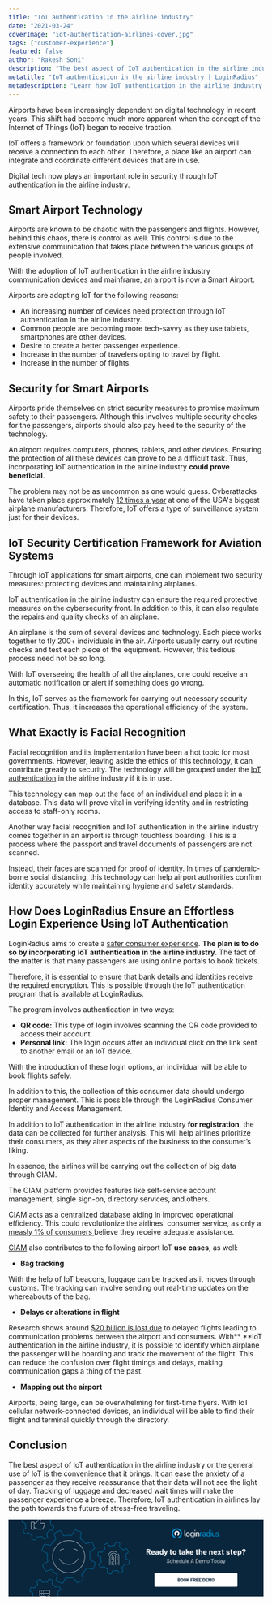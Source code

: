 ```yaml
---
title: "IoT authentication in the airline industry"
date: "2021-03-24"
coverImage: "iot-authentication-airlines-cover.jpg"
tags: ["customer-experience"]
featured: false 
author: "Rakesh Soni"
description: "The best aspect of IoT authentication in the airline industry or the general use of IoT is the convenience that it brings. It can ease the anxiety of a passenger as they receive reassurance that their data will not see the light of day. In addition, it ensures the required protective measures on the cybersecurity front."
metatitle: "IoT authentication in the airline industry | LoginRadius"
metadescription: "Learn how IoT authentication in the airline industry is set to change travel. Find about smart airport technologies, security, and how facial recognition fits into the picture."
---
```


Airports have been increasingly dependent on digital technology in recent years. This shift had become much more apparent when the concept of the Internet of Things (IoT) began to receive traction. 

IoT offers a framework or foundation upon which several devices will receive a connection to each other. Therefore, a place like an airport can integrate and coordinate different devices that are in use. 

Digital tech now plays an important role in security through IoT authentication in the airline industry. 


## Smart Airport Technology 

Airports are known to be chaotic with the passengers and flights. However, behind this chaos, there is control as well. This control is due to the extensive communication that takes place between the various groups of people involved. 

With the adoption of IoT authentication in the airline industry communication devices and mainframe, an airport is now a Smart Airport. 

Airports are adopting IoT for the following reasons: 



*   An increasing number of devices need protection through IoT authentication in the airline industry. 
*   Common people are becoming more tech-savvy as they use tablets, smartphones are other devices. 
*   Desire to create a better passenger experience. 
*   Increase in the number of travelers opting to travel by flight. 
*   Increase in the number of flights. 


## Security for Smart Airports

Airports pride themselves on strict security measures to promise maximum safety to their passengers. Although this involves multiple security checks for the passengers, airports should also pay heed to the security of the technology. 

An airport requires computers, phones, tablets, and other devices. Ensuring the protection of all these devices can prove to be a difficult task. Thus, incorporating IoT authentication in the airline industry **could prove beneficial**.

The problem may not be as uncommon as one would guess. Cyberattacks have taken place approximately [12 times a year](https://www.itnews.com.au/news/how-airbus-defends-against-12-big-cyber-attacks-each-year-418131) at one of the USA's biggest airplane manufacturers. Therefore, IoT offers a type of surveillance system just for their devices. 


## IoT Security Certification Framework for Aviation Systems

Through IoT applications for smart airports, one can implement two security measures: protecting devices and maintaining airplanes. 

IoT authentication in the airline industry can ensure the required protective measures on the cybersecurity front. In addition to this, it can also regulate the repairs and quality checks of an airplane.

An airplane is the sum of several devices and technology. Each piece works together to fly 200+ individuals in the air. Airports usually carry out routine checks and test each piece of the equipment. However, this tedious process need not be so long. 

With IoT overseeing the health of all the airplanes, one could receive an automatic notification or alert if something does go wrong. 

In this, IoT serves as the framework for carrying out necessary security certification. Thus, it increases the operational efficiency of the system. 


## What Exactly is Facial Recognition

Facial recognition and its implementation have been a hot topic for most governments. However, leaving aside the ethics of this technology, it can contribute greatly to security. The technology will be grouped under the [IoT authentication](https://www.loginradius.com/blog/identity/2020/12/iot-smart-authentication/) in the airline industry if it is in use. 

This technology can map out the face of an individual and place it in a database. This data will prove vital in verifying identity and in restricting access to staff-only rooms.  

Another way facial recognition and IoT authentication in the airline industry comes together in an airport is through touchless boarding. This is a process where the passport and travel documents of passengers are not scanned. 

Instead, their faces are scanned for proof of identity. In times of pandemic-borne social distancing, this technology can help airport authorities confirm identity accurately while maintaining hygiene and safety standards.


## How Does LoginRadius Ensure an Effortless Login Experience Using IoT Authentication

LoginRadius aims to create a [safer consumer experience](https://www.loginradius.com/blog/fuel/2020/07/improving-airline-customer-experience/). **The plan is to do so by incorporating** **IoT authentication in the airline industry.** The fact of the matter is that many passengers are using online portals to book tickets. 

Therefore, it is essential to ensure that bank details and identities receive the required encryption. This is possible through the IoT authentication program that is available at LoginRadius. 

The program involves authentication in two ways: 



*   **QR code:** This type of login involves scanning the QR code provided to access their account. 
*   **Personal link:** The login occurs after an individual click on the link sent to another email or an IoT device. 

With the introduction of these login options, an individual will be able to book flights safely. 

In addition to this, the collection of this consumer data should undergo proper management. This is possible through the LoginRadius Consumer Identity and Access Management. 

In addition to IoT authentication in the airline industry **for registration**, the data can be collected for further analysis. This will help airlines prioritize their consumers, as they alter aspects of the business to the consumer’s liking.

In essence, the airlines will be carrying out the collection of big data through CIAM. 

The CIAM platform provides features like self-service account management, single sign-on, directory services, and others. 

CIAM acts as a centralized database aiding in improved operational efficiency. This could revolutionize the airlines' consumer service, as only a [measly 1% of consumers ](https://www.forbes.com/sites/christinecrandell/2013/01/21/customer-experience-is-it-the-chicken-or-egg/?sh=38f67ec83557)believe they receive adequate assistance. 

[CIAM](https://www.loginradius.com/blog/identity/2019/06/customer-identity-and-access-management/) also contributes to the following airport IoT **use cases**, as well:  



*   **Bag tracking**

With the help of IoT beacons, luggage can be tracked as it moves through customs. The tracking can involve sending out real-time updates on the whereabouts of the bag. 



*   **Delays or alterations in flight**


Research shows around [$20 billion is lost due](https://www.weforum.org/agenda/2015/01/how-the-internet-of-things-is-transforming-aviation/) to delayed flights leading to communication problems between the airport and consumers. With** **IoT authentication in the airline industry, it is possible to identify which airplane the passenger will be boarding and track the movement of the flight. This can reduce the confusion over flight timings and delays, making communication gaps a thing of the past.



*   **Mapping out the airport**

Airports, being large, can be overwhelming for first-time flyers. With IoT cellular network-connected devices, an individual will be able to find their flight and terminal quickly through the directory.


## Conclusion

The best aspect of IoT authentication in the airline industry or the general use of IoT is the convenience that it brings. It can ease the anxiety of a passenger as they receive reassurance that their data will not see the light of day. Tracking of luggage and decreased wait times will make the passenger experience a breeze. Therefore, IoT authentication in airlines lay the path towards the future of stress-free traveling.

[![book-a-demo-loginradius-banner](../../assets/book-a-demo-loginradius.png)](https://www.loginradius.com/book-a-demo/)
